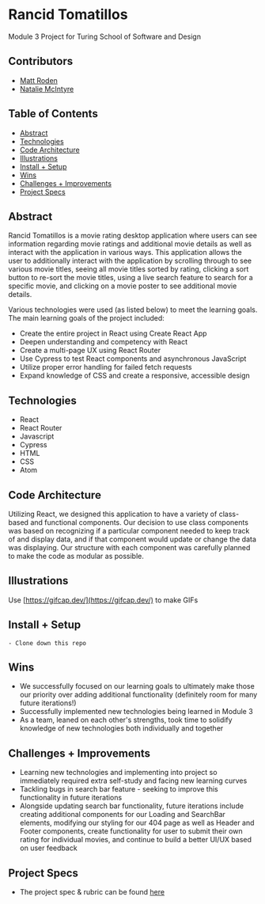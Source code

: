 # Rancid Tomatillos
Module 3 Project for Turing School of Software and Design

## Contributors
  - [Matt Roden](https://github.com/Matt-Roden)
  - [Natalie McIntyre](https://github.com/nataliemcintyre2021)

## Table of Contents
  - [Abstract](#abstract)
  - [Technologies](#technologies)
  - [Code Architecture](#code-architecture)
  - [Illustrations](#illustrations)
  - [Install + Setup](#set-up)
  - [Wins](#wins)
  - [Challenges + Improvements](#challenges-+-Improvements)
  - [Project Specs](#project-specs)

## Abstract
Rancid Tomatillos is a movie rating desktop application where users can see information regarding movie ratings and additional movie details as well as interact with the application in various ways. This application allows the user to additionally interact with the application by scrolling through to see various movie titles, seeing all movie titles sorted by rating, clicking a sort button to re-sort the movie titles, using a live search feature to search for a specific movie, and clicking on a movie poster to see additional movie details.

Various technologies were used (as listed below) to meet the learning goals. The main learning goals of the project included:

- Create the entire project in React using Create React App
- Deepen understanding and competency with React
- Create a multi-page UX using React Router
- Use Cypress to test React components and asynchronous JavaScript
- Utilize proper error handling for failed fetch requests
- Expand knowledge of CSS and create a responsive, accessible design


## Technologies
  - React
  - React Router
  - Javascript
  - Cypress
  - HTML
  - CSS
  - Atom

## Code Architecture

Utilizing React, we designed this application to have a variety of class-based and functional components. Our decision to use
class components was based on recognizing if a particular component needed to keep track of and display data, and if that
component would update or change the data was displaying. Our structure with each component was carefully planned to make the code as modular as possible.

## Illustrations

Use [https://gifcap.dev/](https://gifcap.dev/) to make GIFs

## Install + Setup
	- Clone down this repo

## Wins
- We successfully focused on our learning goals to ultimately make those our priority over adding additional functionality (definitely room for many future iterations!)
- Successfully implemented new technologies being learned in Module 3
- As a team, leaned on each other's strengths, took time to solidify knowledge of new technologies both individually and together

## Challenges + Improvements
- Learning new technologies and implementing into project so immediately required extra self-study and facing new learning curves
- Tackling bugs in search bar feature - seeking to improve this functionality in future iterations
- Alongside updating search bar functionality, future iterations include creating additional components for our Loading and SearchBar elements, modifying our styling for our 404 page as well as Header and Footer components, create functionality for user to submit their own rating for individual movies, and continue to build a better UI/UX based on user feedback


## Project Specs
- The project spec & rubric can be found [here](https://frontend.turing.edu/projects/module-3/rancid-tomatillos-v3.html)
